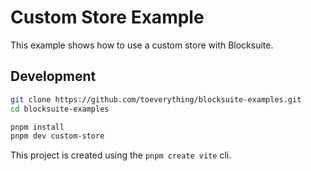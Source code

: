 # Custom Store Example

This example shows how to use a custom store with Blocksuite.

## Development

```sh
git clone https://github.com/toeverything/blocksuite-examples.git
cd blocksuite-examples

pnpm install
pnpm dev custom-store
```

This project is created using the `pnpm create vite` cli.
